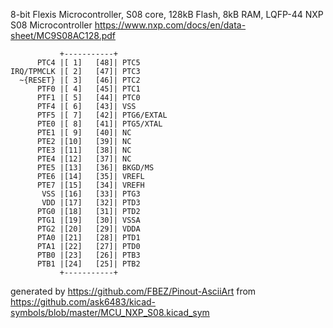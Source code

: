 8-bit Flexis Microcontroller, S08 core, 128kB Flash, 8kB RAM, LQFP-44
NXP S08 Microcontroller
https://www.nxp.com/docs/en/data-sheet/MC9S08AC128.pdf


	           +-----------+
	      PTC4 |[ 1]   [48]| PTC5
	IRQ/TPMCLK |[ 2]   [47]| PTC3
	  ~{RESET} |[ 3]   [46]| PTC2
	      PTF0 |[ 4]   [45]| PTC1
	      PTF1 |[ 5]   [44]| PTC0
	      PTF4 |[ 6]   [43]| VSS
	      PTF5 |[ 7]   [42]| PTG6/EXTAL
	      PTE0 |[ 8]   [41]| PTG5/XTAL
	      PTE1 |[ 9]   [40]| NC
	      PTE2 |[10]   [39]| NC
	      PTE3 |[11]   [38]| NC
	      PTE4 |[12]   [37]| NC
	      PTE5 |[13]   [36]| BKGD/MS
	      PTE6 |[14]   [35]| VREFL
	      PTE7 |[15]   [34]| VREFH
	       VSS |[16]   [33]| PTG3
	       VDD |[17]   [32]| PTD3
	      PTG0 |[18]   [31]| PTD2
	      PTG1 |[19]   [30]| VSSA
	      PTG2 |[20]   [29]| VDDA
	      PTA0 |[21]   [28]| PTD1
	      PTA1 |[22]   [27]| PTD0
	      PTB0 |[23]   [26]| PTB3
	      PTB1 |[24]   [25]| PTB2
	           +-----------+


generated by https://github.com/FBEZ/Pinout-AsciiArt from https://github.com/ask6483/kicad-symbols/blob/master/MCU_NXP_S08.kicad_sym